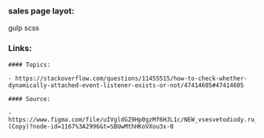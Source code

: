 ### sales page layot:

gulp scss

### Links:

    #### Topics:

    - https://stackoverflow.com/questions/11455515/how-to-check-whether-dynamically-attached-event-listener-exists-or-not/47414605#47414605

    #### Source:

    - https://www.figma.com/file/uIVgldGZ9Hp0gzMf6HJL1c/NEW_vsesvetodiody.ru_1920-(Copy)?node-id=1167%3A2996&t=SBUwMthHKoVXou3x-0
